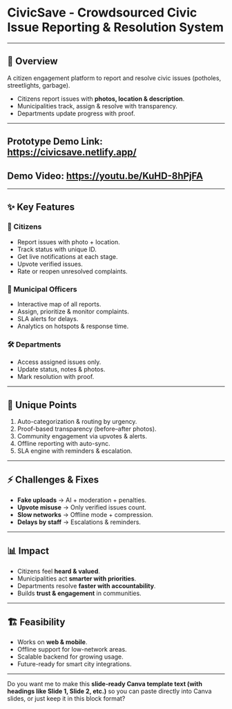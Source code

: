 # CivicSave - Crowdsourced Civic Issue Reporting & Resolution System

---

## 📌 Overview

A citizen engagement platform to report and resolve civic issues (potholes, streetlights, garbage).

* Citizens report issues with **photos, location & description**.
* Municipalities track, assign & resolve with transparency.
* Departments update progress with proof.

---

## Prototype Demo Link: https://civicsave.netlify.app/
## Demo Video: https://youtu.be/KuHD-8hPjFA

---
## ✨ Key Features

### 👥 Citizens

* Report issues with photo + location.
* Track status with unique ID.
* Get live notifications at each stage.
* Upvote verified issues.
* Rate or reopen unresolved complaints.

### 🏢 Municipal Officers

* Interactive map of all reports.
* Assign, prioritize & monitor complaints.
* SLA alerts for delays.
* Analytics on hotspots & response time.

### 🛠 Departments

* Access assigned issues only.
* Update status, notes & photos.
* Mark resolution with proof.

---

## 🔑 Unique Points

1. Auto-categorization & routing by urgency.
2. Proof-based transparency (before–after photos).
3. Community engagement via upvotes & alerts.
4. Offline reporting with auto-sync.
5. SLA engine with reminders & escalation.

---

## ⚡ Challenges & Fixes

* **Fake uploads** → AI + moderation + penalties.
* **Upvote misuse** → Only verified issues count.
* **Slow networks** → Offline mode + compression.
* **Delays by staff** → Escalations & reminders.

---

## 📊 Impact

* Citizens feel **heard & valued**.
* Municipalities act **smarter with priorities**.
* Departments resolve **faster with accountability**.
* Builds **trust & engagement** in communities.

---

## 🏗 Feasibility

* Works on **web & mobile**.
* Offline support for low-network areas.
* Scalable backend for growing usage.
* Future-ready for smart city integrations.

---

Do you want me to make this **slide-ready Canva template text (with headings like Slide 1, Slide 2, etc.)** so you can paste directly into Canva slides, or just keep it in this block format?

